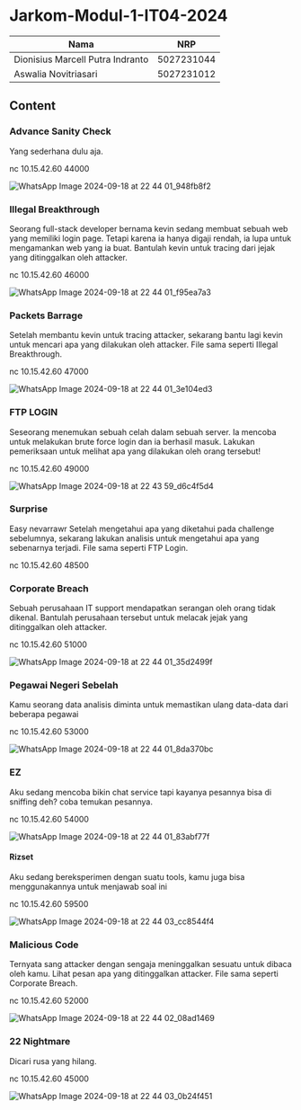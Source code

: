 # Jarkom-Modul-1-IT04-2024
|Nama  | NRP |
|--|--|
| Dionisius Marcell Putra Indranto | 5027231044 |
| Aswalia Novitriasari | 5027231012 |

## Content
### Advance Sanity Check
Yang sederhana dulu aja.

nc 10.15.42.60 44000

![WhatsApp Image 2024-09-18 at 22 44 01_948fb8f2](https://github.com/user-attachments/assets/36387602-bc36-4a48-8144-1161248476f4)

### Illegal Breakthrough
Seorang full-stack developer bernama kevin sedang membuat sebuah web yang memiliki login page. Tetapi karena ia hanya digaji rendah, ia lupa untuk mengamankan web yang ia buat. Bantulah kevin untuk tracing dari jejak yang ditinggalkan oleh attacker.

nc 10.15.42.60 46000

![WhatsApp Image 2024-09-18 at 22 44 01_f95ea7a3](https://github.com/user-attachments/assets/d2db0705-559b-45de-bed8-436249ee52b5)

### Packets Barrage
Setelah membantu kevin untuk tracing attacker, sekarang bantu lagi kevin untuk mencari apa yang dilakukan oleh attacker.
File sama seperti Illegal Breakthrough.

nc 10.15.42.60 47000

![WhatsApp Image 2024-09-18 at 22 44 01_3e104ed3](https://github.com/user-attachments/assets/28e4b28b-181f-4e30-87c5-8c7ce94acf3a)

### FTP LOGIN
Seseorang menemukan sebuah celah dalam sebuah server. Ia mencoba untuk melakukan brute force login dan ia berhasil masuk. Lakukan pemeriksaan untuk melihat apa yang dilakukan oleh orang tersebut!

nc 10.15.42.60 49000

![WhatsApp Image 2024-09-18 at 22 43 59_d6c4f5d4](https://github.com/user-attachments/assets/df00d0b6-a077-400a-b7a1-8939bccdba5f)

### Surprise
Easy nevarrawr
Setelah mengetahui apa yang diketahui pada challenge sebelumnya, sekarang lakukan analisis untuk mengetahui apa yang sebenarnya terjadi.
File sama seperti FTP Login.

nc 10.15.42.60 48500


### Corporate Breach
Sebuah perusahaan IT support mendapatkan serangan oleh orang tidak dikenal. Bantulah perusahaan tersebut untuk melacak jejak yang ditinggalkan oleh attacker.

nc 10.15.42.60 51000

![WhatsApp Image 2024-09-18 at 22 44 01_35d2499f](https://github.com/user-attachments/assets/d91bc4a8-1399-4d14-b3bd-e067c4bc43ca)

### Pegawai Negeri Sebelah
Kamu seorang data analisis diminta untuk memastikan ulang data-data dari beberapa pegawai

nc 10.15.42.60 53000

![WhatsApp Image 2024-09-18 at 22 44 01_8da370bc](https://github.com/user-attachments/assets/2c26ede1-a555-4c49-94ab-06aaaa943449)

### EZ
Aku sedang mencoba bikin chat service tapi kayanya pesannya bisa di sniffing deh? coba temukan pesannya.

nc 10.15.42.60 54000

![WhatsApp Image 2024-09-18 at 22 44 01_83abf77f](https://github.com/user-attachments/assets/eda637a7-beb5-49ec-8674-9acf7237937b)

#### Rizset
Aku sedang bereksperimen dengan suatu tools, kamu juga bisa menggunakannya untuk menjawab soal ini

nc 10.15.42.60 59500

![WhatsApp Image 2024-09-18 at 22 44 03_cc8544f4](https://github.com/user-attachments/assets/f6e33805-2da6-46c0-bbb5-fe1ca853c4bd)

### Malicious Code
Ternyata sang attacker dengan sengaja meninggalkan sesuatu untuk dibaca oleh kamu. Lihat pesan apa yang ditinggalkan attacker.
File sama seperti Corporate Breach.

nc 10.15.42.60 52000

![WhatsApp Image 2024-09-18 at 22 44 02_08ad1469](https://github.com/user-attachments/assets/99541780-f751-4fae-9e24-adb0ee2b5788)

### 22 Nightmare
Dicari rusa yang hilang.

nc 10.15.42.60 45000

![WhatsApp Image 2024-09-18 at 22 44 03_0b24f451](https://github.com/user-attachments/assets/802b9872-421b-4bed-a6ce-064296aff1a4)








